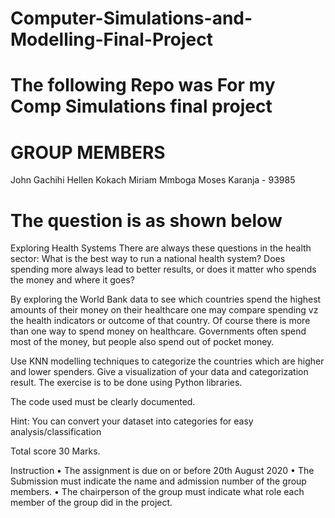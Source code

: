 # Computer-Simulations-and-Modelling-Final-Project
# The following Repo was For my Comp Simulations final project

# GROUP MEMBERS
John Gachihi
Hellen Kokach
Miriam Mmboga
Moses Karanja - 93985

# The question is as shown below

Exploring Health Systems
There are always these questions in the health sector: What is the best way to run a national health system? Does spending more always lead to better results, or does it matter who spends the money and where it goes? 

By exploring the World Bank data to see which countries spend the highest amounts of their money on their healthcare one may compare spending vz the health indicators or outcome of that country. Of course there is more than one way to spend money on healthcare. Governments often spend most of the money, but people also spend out of pocket money.

Use KNN modelling techniques to categorize the countries which are higher and lower spenders. Give a visualization of your data and categorization result. The exercise is to be done using Python libraries. 

The code used must be clearly documented. 

Hint: You can convert your dataset into categories for easy analysis/classification

Total score 30 Marks.

Instruction
    • The assignment is due on or before 20th August 2020
    • The Submission must indicate the name and admission number of the group members.
    • The chairperson of the group must indicate what role each member of the group did in the project.

